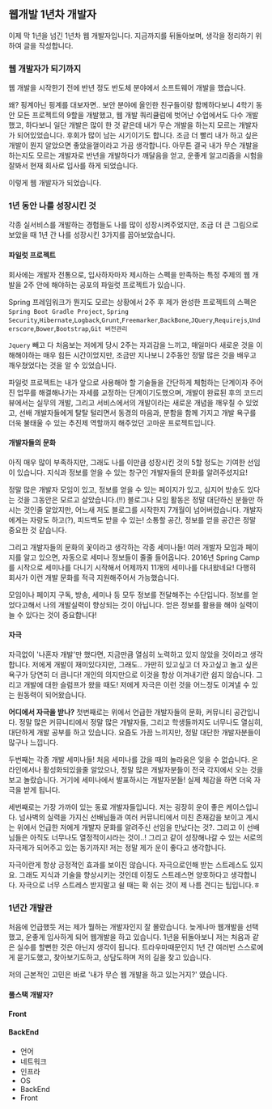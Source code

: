 웹개발 1년차 개발자
-------------------

이제 막 1년을 넘긴 1년차 웹 개발자입니다. 지금까지를 뒤돌아보며, 생각을 정리하기 위하여 글을 작성합니다.

### 웹 개발자가 되기까지

웹 개발을 시작한기 전에 반년 정도 반도체 분야에서 소프트웨어 개발을 했습니다.

왜? 핑계아닌 핑계를 대보자면.. 보안 분야에 올인한 친구들이랑 함께하다보니 4학기 동안 모든 프로젝트의 9할을 개발했고, 웹 개발 쿼리큘럼에 벗어난 수업에서도 다수 개발 했고, 하다보니 일단 개발은 많이 한 것 같은데 내가 무슨 개발을 하는지 모르는 개발자가 되어있었습니다. 후회가 많이 남는 시기이기도 합니다. 조금 더 빨리 내가 하고 싶은 개발이 뭔지 알았으면 좋았을껄이라고 가끔 생각합니다. 아무튼 결국 내가 무슨 개발을 하는지도 모르는 개발자로 반년을 개발하다가 깨달음을 얻고, 운좋게 알고리즘을 시험을 잘봐서 현재 회사로 입사를 하게 되었습니다.

이렇게 웹 개발자가 되었습니다.

### 1년 동안 나를 성장시킨 것

각종 실서비스를 개발하는 경험들도 나를 많이 성장시켜주었지만, 조금 더 큰 그림으로 보았을 때 1년 간 나를 성장시킨 3가지를 꼽아보았습니다.

#### 파일럿 프로젝트

회사에는 개발자 전통으로, 입사하자마자 제시하는 스펙을 만족하는 특정 주제의 웹 개발을 2주 안에 해야하는 공포의 파일럿 프로젝트가 있습니다.

Spring 프레임워크가 뭔지도 모르는 상황에서 2주 후 제가 완성한 프로젝트의 스펙은 `Spring Boot Gradle Project`, `Spring Security`,`Hibernate`,`Logback`,`Grunt`,`Freemarker`,`BackBone`,`JQuery`,`Requirejs`,`Underscore`,`Bower`,`Bootstrap`,`Git 버전관리`

`Jquery` 빼고 다 처음보는 저에게 당시 2주는 자괴감을 느끼고, 매일마다 새로운 것을 이해해야하는 매우 힘든 시간이었지만, 조금만 지나보니 2주동안 정말 많은 것을 배우고 깨우쳤었다는 것을 알 수 있었습니다.

파일럿 프로젝트는 내가 앞으로 사용해야 할 기술들을 간단하게 체험하는 단계이자 주어진 업무를 해결해나가는 자세를 교정하는 단계이기도했으며, 개발이 완료된 후의 코드리뷰에서는 실무의 개발, 그리고 서비스에서의 개발이라는 새로운 개념을 깨우칠 수 있었고, 선배 개발자들에게 탈탈 털리면서 동경의 마음과, 분함을 함께 가지고 개발 욕구를 더욱 불태울 수 있는 추진제 역할까지 해주었던 고마운 프로젝트입니다.

#### 개발자들의 문화

아직 매우 많이 부족하지만, 그래도 나를 이만큼 성장시킨 것의 5할 정도는 기여한 선임이 있습니다. 지식과 정보를 얻을 수 있는 창구인 개발자들의 문화를 알려주셨지요!

정말 많은 개발자 모임이 있고, 정보를 얻을 수 있는 페이지가 있고, 심지어 방송도 있다는 것을 그동안은 모르고 살았습니다.(!!) 블로그나 모임 활동은 정말 대단하신 분들만 하시는 것인줄 알았지만, 어느새 저도 블로그를 시작한지 7개월이 넘어버렸습니다. 개발자에게는 자랑도 하고(?), 피드백도 받을 수 있는! 소통할 공간, 정보를 얻을 공간은 정말 중요한 것 같습니다.

그리고 개발자들의 문화의 꽃이라고 생각하는 각종 세미나들! 여러 개발자 모임과 페이지를 알고 있으면, 자동으로 세미나 정보들이 줄줄 들어옵니다. 2016년 Spring Camp를 시작으로 세미나를 다니기 시작해서 어제까지 11개의 세미나를 다녀왔네요! 다행히 회사가 이런 개발 문화를 적극 지원해주어서 가능했습니다.

모임이나 페이지 구독, 방송, 세미나 등 모두 정보를 전달해주는 수단입니다. 정보를 얻었다고해서 나의 개발실력이 향상되는 것이 아닙니다. 얻은 정보를 활용을 해야 실력이 늘 수 있다는 것이 중요합니다!

#### 자극

자극없이 '나혼자 개발'만 했다면, 지금만큼 열심히 노력하고 있지 않았을 것이라고 생각합니다. 저에게 개발이 재미있다지만, 그래도.. 가만히 있고싶고 더 자고싶고 놀고 싶은 욕구가 당연히 더 큽니다! 개인의 의지만으로 이것을 항상 이겨내기란 쉽지 않습니다. 그리고 개발에 대한 슬럼프가 왔을 때도! 저에게 자극은 이런 것을 어느정도 이겨낼 수 있는 원동력이 되어왔습니다.

**어디에서 자극을 받나?**
첫번째로는 위에서 언급한 개발자들의 문화, 커뮤니티 공간입니다. 정말 많은 커뮤니티에서 정말 많은 개발자들, 그리고 학생들까지도 너무나도 열심히, 대단하게 개발 공부를 하고 있습니다. 요즘도 가끔 느끼지만, 정말 대단한 개발자분들이 많구나 느낍니다.

두번째는 각종 개발 세미나들! 처음 세미나를 갔을 때의 놀라움은 잊을 수 없습니다. 온라인에서나 활성화되있을줄 알았으나, 정말 많은 개발자분들이 전국 각지에서 오는 것을 보고 놀랐습니다. 거기에 세미나에서 발표하시는 개발자분들! 실제 체감을 하면 더욱 자극을 받게 됩니다.

세번째로는 가장 가까이 있는 동료 개발자들입니다. 저는 굉장히 운이 좋은 케이스입니다. 넘사벽의 실력을 가지신 선배님들과 여러 커뮤니티에서 미친 존재감을 보이고 계시는 위에서 언급한 저에게 개발자 문화를 알려주신 선임을 만났다는 것?. 그리고 이 선배님들은 아직도 너무나도 열정적이시라는 것이..! 그리고 같이 성장해나갈 수 있는 서로의 자극제가 되어주고 있는 동기까지! 저는 정말 제가 운이 좋다고 생각합니다.

자극이란게 항상 긍정적인 효과를 보이진 않습니다. 자극으로인해 받는 스트레스도 있지요. 그래도 지식과 기술을 향상시키는 것인데 이정도 스트레스면 양호하다고 생각합니다. 자극으로 너무 스트레스 받지말고 쉴 때는 확 쉬는 것이 제 나름 견디는 팁입니다.ㅎ

### 1년간 개발관

처음에 언급했듯 저는 제가 뭘하는 개발자인지 잘 몰랐습니다. 늦게나마 웹개발을 선택했고, 운좋게 입사하게 되어 웹개발을 하고 있습니다. 1년을 뒤돌아보니 저는 처음과 같은 실수를 할뻔한 것은 아닌지 생각이 됩니다. 트라우마때문인지 1년 간 여러번 스스로에게 묻기도했고, 찾아보기도하고, 상담도하며 저의 길을 찾고 있습니다.

저의 근본적인 고민은 바로 '내가 무슨 웹 개발을 하고 있는거지?' 였습니다.

#### 풀스택 개발자?

#### Front

#### BackEnd

-	언어
-	네트워크
-	인프라
-	OS
-	BackEnd
-	Front
